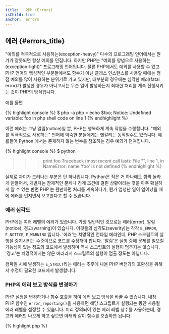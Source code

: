 ```yaml
--- 
title:   에러 (Errors)
isChild: true 
anchor:  errors
---
```


## 에러 {#errors_title}

"예외를 적극적으로 사용하는(exception-heavy)" 다수의 프로그래밍 언어에서는 뭔가가 잘못되면 항상 예외를 던집니다.
하지만 PHP는 "예외를 양념으로 사용하는(exception-light)" 프로그래밍 언어입니다. 물론 PHP에서도 예외를 사용할 수 있고
PHP 언어의 핵심적인 부분들에서도 함수가 아닌 클래스 인스턴스를 사용할 때에는 점점 예외를 많이 사용하는 분위기로 가고
있지만, 대부분의 경우에는 심각한 에러(fatal error)가 발생한 경우가 아니고서는 무슨 일이 발생하든지 최대한 처리를 계속
진행시키는 것이 PHP의 방식입니다. 

예를 들면

{% highlight console %}
$ php -a
php > echo $foo;
Notice: Undefined variable: foo in php shell code on line 1
{% endhighlight %}

이런 에러는 그냥 알림(notice)일 뿐, PHP는 행복하게 계속 작업을 수행합니다. "예외를 적극적으로 사용하는" 언어에 익숙한
분들에게는 헷갈리는 동작일수도 있습니다. 예를들어 Python 에서는 존재하지 않는 변수를 참조하는 경우 예외가 던져집니다.

{% highlight console %}
$ python
>>> print foo
Traceback (most recent call last):
  File "<stdin>", line 1, in <module>
NameError: name 'foo' is not defined
{% endhighlight %}

실제로 차이가 드러나는 부분은 단 하나입니다. Python은 작은 거 하나에도 깜짝 놀라게 만들어서, 개발자는 잠재적인 문제나
경계 조건에 걸린 상황이라는 것을 아주 확실하게 알 수 있는 반면 PHP 는 웬만하면 처리를 계속하다가, 뭔가 엄청난 일이
일어났을 때에 에러를 던지면서 보고한다고 할 수 있습니다. 

### 에러 심각도

PHP에는 여러 레벨의 에러가 있습니다. 가장 일반적인 것으로는 에러(error), 알림(notice), 경고(warning)이 있습니다.
이것들의 심각도(severity)는 각각 `E_ERROR`, `E_NOTICE`, `E_WARNING` 입니다. '에러'는 치명적인 런타임 에러인데, PHP
스크립트의 실행을 중지시키는 수준이므로 코드를 수정해야 합니다. '알림'은 실행 중에 문제를 일으킬 가능성이 있는 정도의
코드에서 발생하며 역시 스크립트의 실행이 멈추지는 않습니다. '경고'는 치명적이지는 않은 에러라서 스크립트의 실행이 멈출
정도는 아닙니다. 

컴파일 시에 발생하는 `E_STRICT`라는 에러는 추후에 나올 PHP 버전과의 호환성을 위해서 수정이 필요한 코드에서 발생합니다.

### PHP의 에러 보고 방식을 변경하기

PHP 설정을 변경하거나 함수 호출을 하여 에러 보고 방식을 바꿀 수 있습니다. 내장 PHP 함수인 `error_reporting()`을
사용하면 해당 스크립트가 실행되는 동안 사용될 에러 레벨을 설정할 수 있습니다. 미리 정의되어 있는 에러 레벨 상수를
사용하는데, 경고와 에러만 나오게 하고 싶으면 아래와 같이 함수를 호출하면 됩니다. 

{% highlight php %}
<?php
error_reporting(E_ERROR | E_WARNING);
{% endhighlight %}

또한 에러가 웹 화면에 표시되게 할 것인지(개발 할때 좋습니다), 웹 화면에는 표시되지 않고 로그만 남기게 할 것인지(서비스
환경에 좋습니다) 제어할 수도 있습니다. 자세한 내용은 PHP 매뉴얼의 [Error Reporting][errorreport] 섹션을 참고하시기
바랍니다.

### 코드 한 줄 안에서만 에러 보고 끄기

에러 제어 연산자인 `@` 를 사용하여 에러를 표시하지 않도록 할 수 있습니다. 표현식의 시작 부분에 이 연산자를 붙이면 해당
표현식에서 발생하는 모든 에러가 표시되지 않습니다.

{% highlight php %}
<?php
echo @$foo['bar'];
{% endhighlight %}

위 코드는 `$foo['bar']` 가 정상적으로 존재한다면 그 값을 출력합니다. 여기까지는 특별한 차이가 없죠. 그런데 `$foo`
변수가 없다든지 `'bar'` 키가 없을 때에도 아무런 에러를 출력하지 않고 null 을 리턴합니다. 에러 제어 연산자가 없었다면,
`PHP Notice:  Undefined variable: foo` 라든지 `PHP Notice:  Undefined index: bar` 라는 에러 메시지가 표시되었을
것입니다.

좋은 기능인 것처럼 보이기도 하지만, 별로 바람직하지 않은 트레이드오프가 있습니다. PHP는 `@` 연산자가 붙은 표현식을
처리할 때 `@` 연산자가 없는 표현식보다 좀 비효율적으로 처리합니다. 성급하게 최적화를 시도하는 것은 프로그래밍에 관한
논란의 중심이긴 하지만, 작성하고자 하는 어플리케이션의 성능에 특히 신경을 써야하는 상황이라면 에러 제어 연산자가
성능에 얼마나 영향을 주는지는 잘 이해하고 있어야 할 것입니다.

한 가지 더 이야기하자면, 에러 제어 연산자는 에러를 **완전히** 감춰버립니다. 에러 메시지가 표시되지 않고, 에러 로그에도
남지 않습니다. 또한 기본 상태의 PHP 시스템에서는 에러 제어 연산자를 비활성화시킬 수 있는 방법도 없습니다.

에러 제어 연산자를 사용하지 않을 수 있는 방법이 있다면, 가능하면 그렇게 하는 편이 좋습니다. 위에서 예로 보인 코드는
아래와 같이 다시 작성할 수 있을 것입니다.

{% highlight php %}
<?php
echo isset($foo['bar']) ? $foo['bar'] : '';
{% endhighlight %}

에러 보고를 끄는 기능이 의미가 있을 수도 있습니다. 그러한 예로는 `fopen()` 함수가 파일을 읽지 못할 때를 들 수 있습니다.
파일을 로드하기 전에 파일이 있는지 체크할 수는 있지만 체크는 통과한 뒤 `fopen()`이 실행되기 전에 파일이 지워진다면
(불가능한 이야기 같겠지만 실제로 일어날 수 있는 일입니다) `fopen()`은 false를 리턴하면서 _에러도_ 보고합니다. 이런
문제는 PHP가 해결해야하는 게 맞는 일인 것 같기는 하지만, `@` 연산자를 이용해서 에러 보고를 끄는 것만이 적절한 
해결책이라고 할 수 있는 한 가지 경우라고 볼 수 있습니다.

앞서 말한 것처럼 기본 상태의 PHP 에서는 에러 제어 연산자의 동작을 끌 수 있는 방법이 없습니다. 하지만 [Xdebug]에는
`xdebug.scream` 이라는 ini 설정이 있어서 에러 제어 연산자가 동작하지 않게 할 수 있습니다. `php.ini` 파일에 아래와 같이 
설정하면 됩니다. 

{% highlight ini %}
xdebug.scream = On
{% endhighlight %}

혹은 런타임에 `ini_set` 함수를 사용해서 설정할 수도 있습니다.

{% highlight php %}
<?php
ini_set('xdebug.scream', '1')
{% endhighlight %}

"[Scream]"이라는 PHP 익스텐션도 Xdebug와 같은 기능을 제공합니다. Scream의 ini 설정 이름은 `scream.enabled` 입니다. 

이런 기능은 뭔가 도움이 될만한 중요한 에러 메시지가 표시되지 않는 것 같다고 의심될 때 아주 요긴합니다. 하지만 디버깅
용으로 잠시 사용하고 나서 다시 원래대로 설정을 돌려 놓아야 합니다. 에러 제어 연산자가 동작하지 않는 상태에서는 제대로
동작하지 않는 라이브러리들이 많이 있기 때문입니다.  


* [Error Control Operators]
* [SitePoint]
* [Xdebug]
* [Scream]


### ErrorException

PHP도 완벽하게 "예외를 적극적으로 사용하는" 프로그래밍 언어로서 동작할 수 있는 능력이 있습니다. 코드 몇 줄만 있으면
쉽게 전환시킬 수 있죠. 기본적으로는 "에러"를 "예외"로 던지는 식으로 하면 됩니다. `Exception` 클래스를 상속한
`ErrorException` 예외를 사용해서 말입니다.

이 방식은 Symfony나 Laravel 같은 많은 수의 현대적인 프레임워크에서 사용하는 공통적인 방식입니다. Laravel 같은 경우
기본 상태에서 [Whoops!] 패키지를 사용하여 모든 에러를 예외로 던지게 되어 있는데, `app.debug` 스위치가 켜져있는
상태이기 때문입니다. 그 스위치를 끄면 에러를 표시하지 않고 숨깁니다. 

개발 도중에 에러를 예외로 던지게 해 둠으로써 에러를 좀 더 잘 처리할 수 있는 기회를 얻게 됩니다. 예외를 catch 문으로
잡아서 해당 예외가 발생하는 상황에 대처하는 코드를 작성할 수 있으니까요. 예외가 발생하는 즉시 대응하는 식으로
프로그래밍 한다면 어플리케이션이 좀 더 안정적으로 동작하게 될 것입니다. 

[ErrorException Class][errorexception]에서 에러 처리와 관련된 `ErrorException` 사용법과 다른 정보들을 더 얻을 수
있습니다. 

* [Error Control Operators]
* [Predefined Constants for Error Handling]
* [`error_reporting()`][error_reporting]
* [Reporting][errorreport]


[errorreport]: /#error_reporting
[Xdebug]: http://xdebug.org/docs/basic
[Scream]: http://php.net/book.scream
[Error Control Operators]: http://php.net/language.operators.errorcontrol
[SitePoint]: http://www.sitepoint.com/
[Whoops!]: http://filp.github.io/whoops/
[errorexception]: http://php.net/class.errorexception
[Predefined Constants for Error Handling]: http://php.net/errorfunc.constants
[error_reporting]: http://php.net/function.error-reporting
